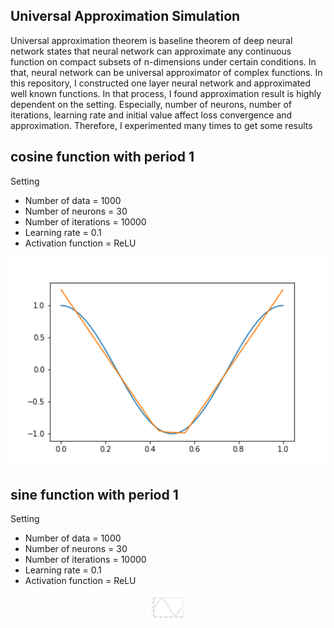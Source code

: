## Universal Approximation Simulation

Universal approximation theorem is baseline theorem of deep neural network states that neural network can approximate any continuous function on compact subsets of n-dimensions under certain conditions. In that, neural network can be universal approximator of complex functions. In this repository, I constructed one layer neural network and approximated well known functions. In that process, I found approximation result is highly dependent on the setting. Especially, number of neurons, number of iterations, learning rate and initial value affect loss convergence and approximation. Therefore, I experimented many times to get some results


## cosine function with period 1

Setting
* Number of data = 1000
* Number of neurons = 30
* Number of iterations = 10000
* Learning rate = 0.1
* Activation function = ReLU

<p align="center">
  <img src="img/cos2pix.png" width="600"/>
</p>

## sine function with period 1

Setting
* Number of data = 1000
* Number of neurons = 30
* Number of iterations = 10000
* Learning rate = 0.1
* Activation function = ReLU

<p align="center">
  <img src="img/sin2pix.png" width="60"/>
</p>
